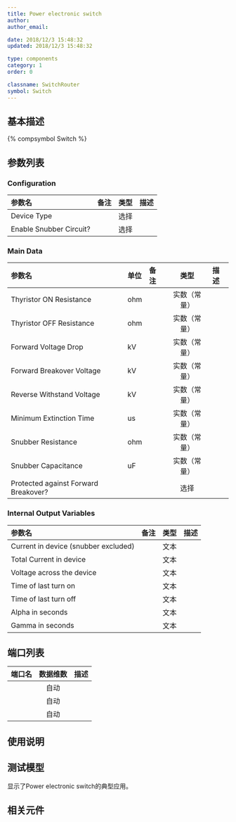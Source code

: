 ```yaml
---
title: Power electronic switch
author: 
author_email:

date: 2018/12/3 15:48:32
updated: 2018/12/3 15:48:32

type: components
category: 1
order: 0

classname: SwitchRouter
symbol: Switch
---
```

## 基本描述
{% compsymbol Switch %}

## 参数列表
### Configuration
| 参数名 | 备注 | 类型 | 描述 |
| :--- | :--- | :--: | :--- |
| Device Type |  | 选择 |  |
| Enable Snubber Circuit? |  | 选择 |  |

### Main Data
| 参数名 | 单位 | 备注 | 类型 | 描述 |
| :--- | :--- | :--- | :--: | :--- |
| Thyristor ON  Resistance | ohm |  | 实数（常量） |  |
| Thyristor OFF Resistance | ohm |  | 实数（常量） |  |
| Forward Voltage Drop | kV |  | 实数（常量） |  |
| Forward Breakover Voltage | kV |  | 实数（常量） |  |
| Reverse Withstand Voltage | kV |  | 实数（常量） |  |
| Minimum Extinction Time | us |  | 实数（常量） |  |
| Snubber Resistance | ohm |  | 实数（常量） |  |
| Snubber Capacitance | uF |  | 实数（常量） |  |
| Protected against Forward Breakover? |  |  | 选择 |  |

### Internal Output Variables
| 参数名 | 备注 | 类型 | 描述 |
| :--- | :--- | :--: | :--- |
| Current in device (snubber excluded) |  | 文本 |  |
| Total Current in device |  | 文本 |  |
| Voltage across the device |  | 文本 |  |
| Time of last turn on |  | 文本 |  |
| Time of last turn off |  | 文本 |  |
| Alpha in seconds |  | 文本 |  |
| Gamma in seconds |  | 文本 |  |


## 端口列表

| 端口名 | 数据维数 | 描述 |
| :--- | :--:  | :--- |
|  | 自动 | |                   
|  | 自动 | |                   
|  | 自动 | |                   

## 使用说明


## 测试模型
[<test name>](<test link>)显示了Power electronic switch的典型应用。

## 相关元件


